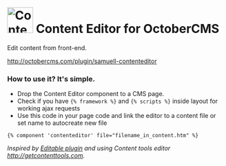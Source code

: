 # <img src="http://octobercms.com/storage/app/uploads/public/579/a5b/cc1/thumb_5108_64x64_0_0_auto.png" width="60px" valign="center" alt="Content Editor for OctoberCMS"> Content Editor for OctoberCMS

Edit content from front-end.

http://octobercms.com/plugin/samuell-contenteditor

### How to use it? It's simple. ###

* Drop the Content Editor component to a CMS page.
* Check if you have `{% framework %}` and `{% scripts %}` inside layout for working ajax requests
* Use this code in your page code and link the editor to a content file or set name to autocreate new file

```
{% component 'contenteditor' file="filename_in_content.htm" %}
```

*Inspired by [Editable plugin](http://octobercms.com/plugin/rainlab-editable) and using Content tools editor  http://getcontenttools.com.*
